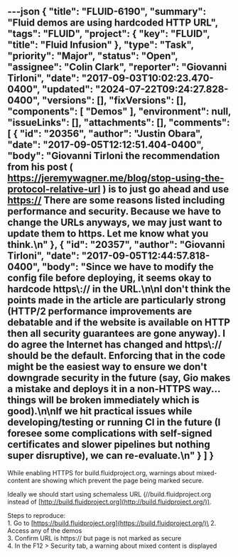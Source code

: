 ---json
{
  "title": "FLUID-6190",
  "summary": "Fluid demos are using hardcoded HTTP URL",
  "tags": "FLUID",
  "project": {
    "key": "FLUID",
    "title": "Fluid Infusion"
  },
  "type": "Task",
  "priority": "Major",
  "status": "Open",
  "assignee": "Colin Clark",
  "reporter": "Giovanni Tirloni",
  "date": "2017-09-03T10:02:23.470-0400",
  "updated": "2024-07-22T09:24:27.828-0400",
  "versions": [],
  "fixVersions": [],
  "components": [
    "Demos"
  ],
  "environment": null,
  "issueLinks": [],
  "attachments": [],
  "comments": [
    {
      "id": "20356",
      "author": "Justin Obara",
      "date": "2017-09-05T12:12:51.404-0400",
      "body": "Giovanni Tirloni the recommendation from his post ( <https://jeremywagner.me/blog/stop-using-the-protocol-relative-url> ) is to just go ahead and use [https://](https://./) There are some reasons listed including performance and security. Because we have to change the URLs anyways, we may just want to update them to https. Let me know what you think.\n"
    },
    {
      "id": "20357",
      "author": "Giovanni Tirloni",
      "date": "2017-09-05T12:44:57.818-0400",
      "body": "Since we have to modify the config file before deploying, it seems okay to hardcode https\\:// in the URL.\n\nI don't think the points made in the article are particularly strong (HTTP/2 performance improvements are debatable and if the website is available on HTTP then all security guarantees are gone anyway). I do agree the Internet has changed and https\\:// should be the default. Enforcing that in the code might be the easiest way to ensure we don't downgrade security in the future (say, Gio makes a mistake and deploys it in a non-HTTPS way... things will be broken immediately which is good).\n\nIf we hit practical issues while developing/testing or running CI in the future (I foresee some complications with self-signed certificates and slower pipelines but nothing super disruptive), we can re-evaluate.\n"
    }
  ]
}
---
While enabling HTTPS for build.fluidproject.org, warnings about mixed-content are showing which prevent the page being marked secure.

Ideally we should start using schemaless URL (//build.fluidproject.org instead of [http://build.fluidproject.org](http://build.fluidproject.org/)).

Steps to reproduce:\
1\. Go to [https://build.fluidproject.org](https://build.fluidproject.org/)\
2\. Access any of the demos\
3\. Confirm URL is https\:// but page is not marked as secure\
4\. In the F12 > Security tab, a warning about mixed content is displayed

        